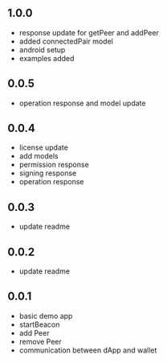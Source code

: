 ## 1.0.0
* response update for getPeer and addPeer
* added connectedPair model
* android setup
* examples added
## 0.0.5
* operation response and model update
## 0.0.4
* license update
* add models
* permission response
* signing response
* operation response

## 0.0.3
* update readme

## 0.0.2
* update readme 

## 0.0.1

* basic demo app 
* startBeacon
* add Peer
* remove Peer
* communication between dApp and wallet